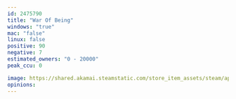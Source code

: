 ```yaml
---
id: 2475790
title: "War Of Being"
windows: "true"
mac: "false"
linux: false
positive: 90
negative: 7
estimated_owners: "0 - 20000"
peak_ccu: 0

image: https://shared.akamai.steamstatic.com/store_item_assets/steam/apps/2475790/header.jpg?t=1712415735
opinions:
---
```

